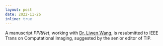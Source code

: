 ```yaml
---
layout: post
date: 2022-11-26
inline: true
---
```


A manuscript *PPRNet*, working with [Dr. Liwen Wang](https://liwen.site/about_me), is resubmitted to IEEE Trans on Computational Imaging, suggested by the senior editor of TIP.